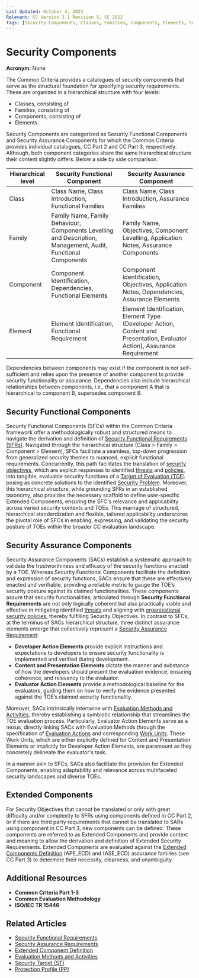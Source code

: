 ```yaml
---
Last Updated: October 4, 2023
Relevant: CC Version 3.1 Revision 5, CC 2022
Tags: [Security Components, Classes, Families, Components, Elements, Security Functional Component, Security Assurance Component, Extended Components, Security Requirements, Security Functional Requirements, Security Assurance Requirements, Extended Security Requirements]
---
```


# Security Components

**Acronym:** None

The Common Criteria provides a catalogues of security components that serve as the structural foundation for specifying security requirements. These are organized in a hierarchical structure with four levels:
- Classes, consisting of
- Families, consisting of
- Components, consisting of
- Elements.

Security Components are categorized as Security Functional Components and Security Assurance Components for which the Common Criteria provides individual catalogues, CC Part 2 and CC Part 3, respectively. Although, both component categories share the same hierarchical structure their content slightly differs. Below a side by side comparison. 

Hierarchical level | Security Functional Component | Security Assurance Component
--- | --- | ---
Class | Class Name, Class Introduction, Functional Families | Class Name, Class Introduction, Assurance Families
Family | Family Name, Family Behaviour, Components Levelling and Description, Management, Audit, Functional Components | Family Name, Objectives, Component Levelling, Application Notes, Assurance Components
Component | Component Identification, Dependencies, Functional Elements | Component Identification, Objectives, Application Notes, Dependencies, Assurance Elements
Element | Element Identification, Functional Requirement | Element Identification, Element Type (Developer Action, Content and Presentation, Evaluator Action), Assurance Requirement

Dependencies between components may exist if the component is not self-sufficient and relies upon the presence of another component to provide security functionality or assurance. Dependencies also include hierarchical relationships between components, i.e., that a component A that is hierarchical to component B, supersedes component B. 

## Security Functional Components

Security Functional Components (SFCs) within the Common Criteria framework offer a methodologically robust and structured means to navigate the derivation and definition of [Security Functional Requirements (SFRs)](./SecurityFunctionalRequirement.md). Navigated through the hierarchical structure (Class > Family > Component > Element), SFCs facilitate a seamless, top-down progression from generalized security themes to nuanced, explicit functional requirements. Concurrently, this path facilitates the translation of [security objectives](./SecurityObjective.md), which are explicit responses to identified [threats](./Threat.md) and [policies](./OrganizationalSecurityPolicy.md), into tangible, evaluable security functions of a [Target of Evaluation (TOE)](./TargetofEvaluation.md) posing as concrete solutions to the identified [Security Problem](./SecurityProblemdefinition.md). Moreover, this hierarchical structure, while grounding SFRs in an established taxonomy, also provides the necessary scaffold to define user-specific Extended Components, ensuring the SFC's relevance and applicability across varied security contexts and TOEs. This marriage of structured, hierarchical standardization and flexible, tailored applicability underscores the pivotal role of SFCs in enabling, expressing, and validating the security posture of TOEs within the broader CC evaluation landscape.

## Security Assurance Components

Security Assurance Components (SACs) establish a systematic approach to validate the trustworthiness and efficacy of the security functions enacted by a TOE. Whereas Security Functional Components facilitate the definition and expression of security functions, SACs ensure that these are effectively enacted and verifiable, providing a reliable metric to gauge the TOE’s security posture against its claimed functionalities. These components assure that security functionalities, articulated through **Security Functional Requirements** are not only logically coherent but also practically viable and effective in mitigating identified [threats](./Threat.md) and aligning with [organizational security policies](./OrganizationalSecurityPolicy.md), thereby fulfilling Security Objectives.
In contrast to SFCs, at the terminus of SACs hierarchical structure, three distinct assurance elements emerge that collectively represent a [Security Assurance Requirement](./SecurityAssuranceRequirement.md):

- **Developer Action Elements** provide explicit instructions and expectations to developers to ensure security functionality is implemented and verified during development.
- **Content and Presentation Elements** dictate the manner and substance of how the developers should present the evaluation evidence, ensuring coherence, and relevancy to the evaluator. 
- **Evaluator Action Elements** provide a methodological baseline for the evaluators, guiding them on how to verify the evidence presented against the TOE’s claimed security functionality.

Moreover, SACs intrinsically intertwine with [Evaluation Methods and Activities](./EvaluationMethod.md), thereby establishing a symbiotic relationship that streamlines the TOE evaluation process. Particularly, Evaluator Action Elements serve as a nexus, directly linking SACs with Evaluation Methods through the specification of [Evaluation Actions](./EvaluationMethod.md) and corresponding [Work Units](./EvaluationMethod.md). These Work Units, which are either explicitly defined for Content and Presentation Elements or implicitly for Developer Action Elements, are paramount as they concretely delineate the evaluator's task.

In a manner akin to SFCs, SACs also facilitate the provision for Extended Components, enabling adaptability and relevance across multifaceted security landscapes and diverse TOEs.

## Extended Components

For Security Objectives that cannot be translated or only with great difficulty and/or complexity to SFRs using components defined in CC Part 2, or if there are third party requirements that cannot be translated to SARs using component in CC Part 3, new components can be defined. These components are referred to as Extended Components and provide context and meaning to allow the derivation and definition of Extended Security Requirements. Extended Components are evaluated against the [Extended Components Definition](./ExtendedComponentDefinition.md) (APE_ECD) and (ASE_ECD) assurance families (see CC Part 3) to determine their necessity, clearness, and unambiguity.

## Additional Resources

- **Common Criteria Part 1-3**
- **Common Evaluation Methodology**
- **ISO/IEC TR 15446**


## Related Articles

- [Security Functional Requirements](./SecurityFunctionalRequirement.md)
- [Security Assurance Requirements](./SecurityAssuranceRequirement.md)
- [Extended Component Definition](./ExtendedComponentDefinition.md)
- [Evaluation Methods and Activities](./EvaluationMethod.md)
- [Security Target (ST)](./SecurityTarget.md)
- [Protection Profile (PP)](./ProtectionProfile.md)